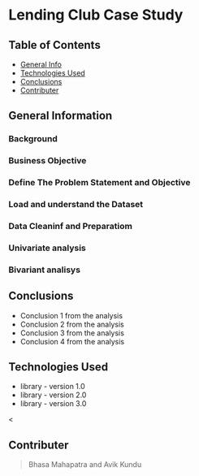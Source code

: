# Lending Club Case Study



## Table of Contents
* [General Info](#general-information)
* [Technologies Used](#technologies-used)
* [Conclusions](#conclusions)
* [Contributer](#contributer)



## General Information
### Background

### Business Objective

### Define The Problem Statement and Objective

### Load and understand the Dataset

### Data Cleaninf and Preparatiom

### Univariate analysis

### Bivariant analisys

## Conclusions
- Conclusion 1 from the analysis
- Conclusion 2 from the analysis
- Conclusion 3 from the analysis
- Conclusion 4 from the analysis




## Technologies Used
- library - version 1.0
- library - version 2.0
- library - version 3.0

<

## Contributer
> Bhasa Mahapatra and
> Avik Kundu




